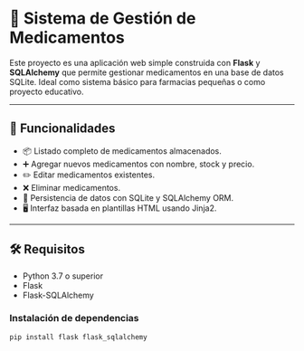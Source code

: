 
# 💊 Sistema de Gestión de Medicamentos

Este proyecto es una aplicación web simple construida con **Flask** y **SQLAlchemy** que permite gestionar medicamentos en una base de datos SQLite. Ideal como sistema básico para farmacias pequeñas o como proyecto educativo.

---

## 🚀 Funcionalidades

- 📦 Listado completo de medicamentos almacenados.
- ➕ Agregar nuevos medicamentos con nombre, stock y precio.
- ✏️ Editar medicamentos existentes.
- ❌ Eliminar medicamentos.
- 🧠 Persistencia de datos con SQLite y SQLAlchemy ORM.
- 🖥️ Interfaz basada en plantillas HTML usando Jinja2.

---

## 🛠 Requisitos

- Python 3.7 o superior
- Flask
- Flask-SQLAlchemy

### Instalación de dependencias

```bash
pip install flask flask_sqlalchemy

